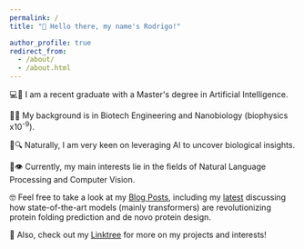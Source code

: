 ```yaml
---
permalink: /
title: "👋 Hello there, my name's Rodrigo!"

author_profile: true
redirect_from: 
  - /about/
  - /about.html
---
```

   
💻🧠 I am a recent graduate with a Master's degree in Artificial Intelligence.

🧬🔬 My background is in Biotech Engineering and Nanobiology (biophysics x10<sup>-9</sup>).

🦠🔍 Naturally, I am very keen on leveraging AI to uncover biological insights.

📖👁️ Currently, my main interests lie in the fields of Natural Language Processing and Computer Vision.

🤓 Feel free to take a look at my [Blog Posts](https://rgonzlin.github.io/year-archive/), including my [latest](https://rgonzlin.github.io/posts/blog-post-1/) discussing how state-of-the-art models (mainly transformers) are revolutionizing protein folding prediction and de novo protein design.

🔗 Also, check out my [Linktree](https://linktr.ee/rodgonzlin) for more on my projects and interests!